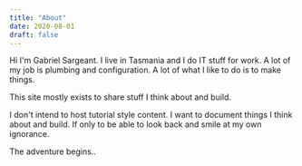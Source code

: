```yaml
---
title: "About"
date: 2020-08-01
draft: false
---
```


Hi I'm Gabriel Sargeant. I live in Tasmania and I do IT stuff for work. A lot of my job is plumbing and configuration. A lot of what I like to do is to make things. 

This site mostly exists to share stuff I think about and build. 

I don't intend to host tutorial style content. I want to document things I think about and build. If only to be able to look back and smile at my own ignorance.

The adventure begins..













